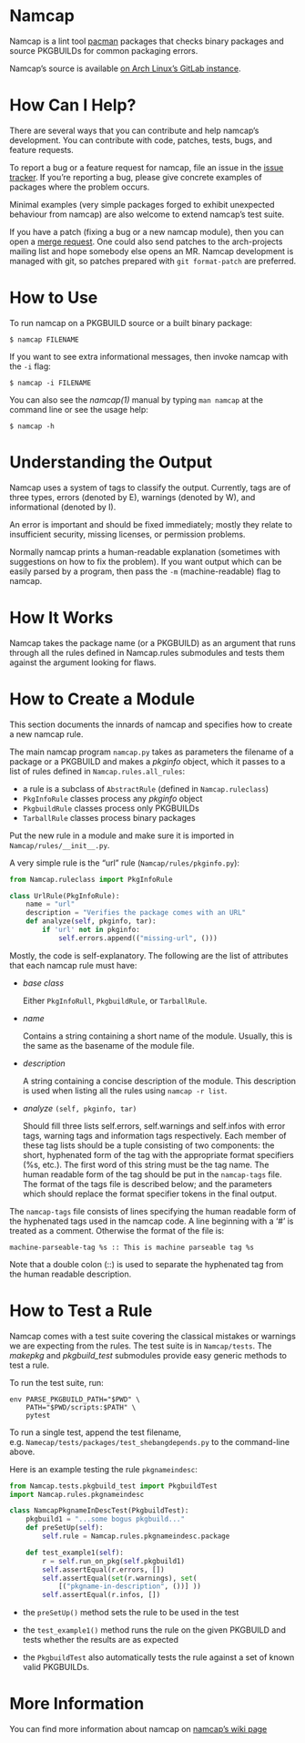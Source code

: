 # Namcap

Namcap is a lint tool [pacman](https://gitlab.archlinux.org/pacman/pacman) packages that checks binary packages and source PKGBUILDs for common packaging errors.

Namcap’s source is available [on Arch Linux’s GitLab instance](https://gitlab.archlinux.org/pacman/namcap).

# How Can I Help?

There are several ways that you can contribute and help namcap’s development.
You can contribute with code, patches, tests, bugs, and feature requests.

To report a bug or a feature request for namcap, file an issue in the [issue tracker](https://gitlab.archlinux.org/pacman/namcap/-/issues).
If you’re reporting a bug, please give concrete examples of packages where the problem occurs.

Minimal examples (very simple packages forged to exhibit unexpected behaviour from namcap) are also welcome to extend namcap’s test suite.

If you have a patch (fixing a bug or a new namcap module), then you can open a [merge request](https://gitlab.archlinux.org/pacman/namcap/-/merge_requests).
One could also send patches to the arch-projects mailing list and hope somebody else opens an MR.
Namcap development is managed with git, so patches prepared with `git format-patch` are preferred.

# How to Use

To run namcap on a PKGBUILD source or a built binary package:

``` console
$ namcap FILENAME
```

If you want to see extra informational messages, then invoke namcap with the `-i` flag:

``` console
$ namcap -i FILENAME
```

You can also see the *namcap(1)* manual by typing `man namcap` at the command line or see the usage help:

``` console
$ namcap -h 
```

# Understanding the Output

Namcap uses a system of tags to classify the output. Currently, tags are of three types, errors (denoted by E), warnings (denoted by W), and informational
(denoted by I).

An error is important and should be fixed immediately; mostly they relate to insufficient security, missing licenses, or permission problems.

Normally namcap prints a human-readable explanation (sometimes with suggestions on how to fix the problem).
If you want output which can be easily parsed by a program, then pass the `-m` (machine-readable) flag to namcap.

# How It Works

Namcap takes the package name (or a PKGBUILD) as an argument that runs through all the rules defined in Namcap.rules submodules and tests them against the argument looking for flaws.

# How to Create a Module

This section documents the innards of namcap and specifies how to create a new namcap rule.

The main namcap program `namcap.py` takes as parameters the filename of a package or a PKGBUILD and makes a *pkginfo* object, which it passes to a list of rules defined in `Namcap.rules.all_rules`:

- a rule is a subclass of `AbstractRule` (defined in `Namcap.ruleclass`)
- `PkgInfoRule` classes process any *pkginfo* object
- `PkgbuildRule` classes process only PKGBUILDs
- `TarballRule` classes process binary packages

Put the new rule in a module and make sure it is imported in `Namcap/rules/__init__.py`.

A very simple rule is the “url” rule (`Namcap/rules/pkginfo.py`):

``` python
from Namcap.ruleclass import PkgInfoRule

class UrlRule(PkgInfoRule):
    name = "url"
    description = "Verifies the package comes with an URL"
    def analyze(self, pkginfo, tar):
        if 'url' not in pkginfo:
            self.errors.append(("missing-url", ()))
```

Mostly, the code is self-explanatory.
The following are the list of attributes that each namcap rule must have:

- *base class*

  Either `PkgInfoRull`, `PkgbuildRule`, or `TarballRule`.

- *name*

  Contains a string containing a short name of the module.
  Usually, this is the same as the basename of the module file.

- *description*

  A string containing a concise description of the module.
  This description is used when listing all the rules using `namcap -r list`.

- *analyze* `(self, pkginfo, tar)`

  Should fill three lists self.errors, self.warnings and self.infos with error tags, warning tags and information tags respectively.
  Each member of these tag lists should be a tuple consisting of two components: the short, hyphenated form of the tag with the appropriate format specifiers (%s, etc.).
  The first word of this string must be the tag name.
  The human readable form of the tag should be put in the `namcap-tags` file.
  The format of the tags file is described below; and the parameters which should replace the format specifier tokens in the final output.

The `namcap-tags` file consists of lines specifying the human readable form of the hyphenated tags used in the namcap code.
A line beginning with a ‘\#’ is treated as a comment.
Otherwise the format of the file is:

    machine-parseable-tag %s :: This is machine parseable tag %s

Note that a double colon (::) is used to separate the hyphenated tag from the human readable description.

# How to Test a Rule

Namcap comes with a test suite covering the classical mistakes or warnings we are expecting from the rules.
The test suite is in `Namcap/tests`.
The *makepkg* and *pkgbuild_test* submodules provide easy generic methods to test a rule.

To run the test suite, run:

``` console
env PARSE_PKGBUILD_PATH="$PWD" \
    PATH="$PWD/scripts:$PATH" \
    pytest
```

To run a single test, append the test filename, e.g. `Namecap/tests/packages/test_shebangdepends.py` to the command-line above.

Here is an example testing the rule `pkgnameindesc`:

``` python
from Namcap.tests.pkgbuild_test import PkgbuildTest
import Namcap.rules.pkgnameindesc

class NamcapPkgnameInDescTest(PkgbuildTest):
    pkgbuild1 = "...some bogus pkgbuild..."
    def preSetUp(self):
        self.rule = Namcap.rules.pkgnameindesc.package

    def test_example1(self):
        r = self.run_on_pkg(self.pkgbuild1)
        self.assertEqual(r.errors, [])
        self.assertEqual(set(r.warnings), set(
            [("pkgname-in-description", ())] ))
        self.assertEqual(r.infos, [])
```

- the `preSetUp()` method sets the rule to be used in the test

- the `test_example1()` method runs the rule on the given PKGBUILD and tests whether the results are as expected

- the `PkgbuildTest` also automatically tests the rule against a set of known valid PKGBUILDs.

# More Information

You can find more information about namcap on [namcap’s wiki page](https://wiki.archlinux.org/title/Namcap)
